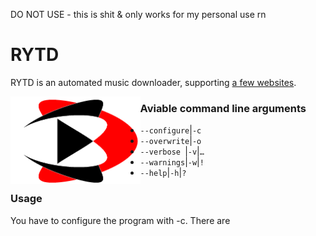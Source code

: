 <span color="red">DO NOT USE - this is shit &amp; only works for my personal use rn</span>

# **RYTD**	
RYTD is an automated music downloader, supporting [a few websites](http://ytdl-org.github.io/youtube-dl/supportedsites.html). 	

<img style="height:10em;float:left" src="https://raw.githubusercontent.com/RiedleroD/RYTD/master/Logo.png" />	

### Aviable command line arguments	

- `--configure`|`-c`	
- `--overwrite`|`-o`	
- `--verbose `|`-v`|`…`	
- `--warnings`|`-w`|`!`	
- `--help`|`-h`|`?`	

### Usage	

You have to configure the program with -c. There are 
